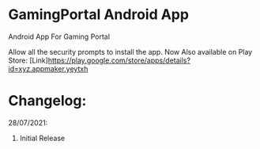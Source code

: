 # GamingPortal Android App
Android App For Gaming Portal

Allow all the security prompts to install the app.
Now Also available on Play Store: [Link]https://play.google.com/store/apps/details?id=xyz.appmaker.yeytxh

# Changelog: 

28/07/2021: 
1. Initial Release



